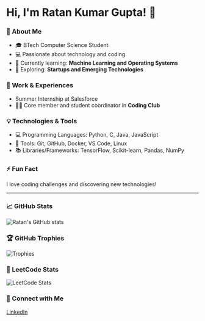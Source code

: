 # Hi, I'm Ratan Kumar Gupta! 👋

### 🚀 About Me
- 🎓 BTech Computer Science Student
- 💻 Passionate about technology and coding
- 🌱 Currently learning: **Machine Learning and Operating Systems**
- 🤔 Exploring: **Startups and Emerging Technologies**

### 💼 Work & Experiences
- Summer Internship at Salesforce 
- 🧑‍💻 Core member and student coordinator in **Coding Club**

### 💡 Technologies & Tools
- 💻 Programming Languages: Python, C, Java, JavaScript
- 🔧 Tools: Git, GitHub, Docker, VS Code, Linux
- 📚 Libraries/Frameworks: TensorFlow, Scikit-learn, Pandas, NumPy

### ⚡ Fun Fact
I love coding challenges and discovering new technologies!

---

### 📈 GitHub Stats
![Ratan's GitHub stats](https://github-readme-stats.vercel.app/api?username=ratan221&show_icons=true&theme=radical)

### 🏆 GitHub Trophies
![Trophies](https://github-profile-trophy.vercel.app/?username=ratan221&theme=dracula)

### 🏅 LeetCode Stats
![LeetCode Stats](https://leetcard.jacoblin.cool/ratankumargupta685?theme=dark&font=Karma&ext=heatmap)

### 🔗 Connect with Me
[LinkedIn](https://www.linkedin.com/in/ratankumargupta12/)
